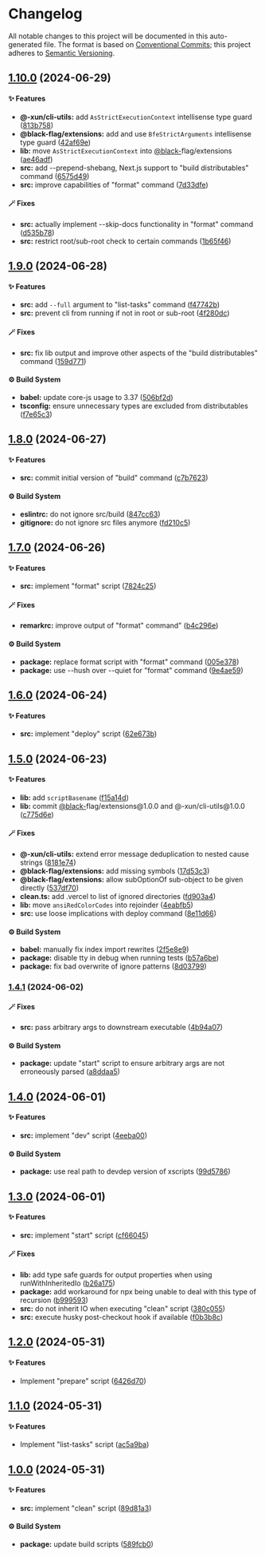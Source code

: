 # Changelog

All notable changes to this project will be documented in this auto-generated
file. The format is based on [Conventional Commits](https://conventionalcommits.org);
this project adheres to [Semantic Versioning](https://semver.org).

## [1.10.0](https://github.com/Xunnamius/xscripts/compare/v1.9.0...v1.10.0) (2024-06-29)

#### ✨ Features

- **@-xun/cli-utils:** add `AsStrictExecutionContext` intellisense type guard ([813b758](https://github.com/Xunnamius/xscripts/commit/813b7580971553cde14b4f278f31af7353384e85))
- **@black-flag/extensions:** add and use `BfeStrictArguments` intellisense type guard ([42af69e](https://github.com/Xunnamius/xscripts/commit/42af69ecc8f70e6c55eceeda802bce1752f81bfb))
- **lib:** move `AsStrictExecutionContext` into [@black-](https://github.com/black-)flag/extensions ([ae46adf](https://github.com/Xunnamius/xscripts/commit/ae46adf477f55440bb18e627ca1674d6d80be7fd))
- **src:** add --prepend-shebang, Next.js support to "build distributables" command ([6575d49](https://github.com/Xunnamius/xscripts/commit/6575d493c2c0ff291a3bd7bf4b595198c46c0c70))
- **src:** improve capabilities of "format" command ([7d33dfe](https://github.com/Xunnamius/xscripts/commit/7d33dfe2ea50a0fbf45641ef997ce2b7d0265aca))

#### 🪄 Fixes

- **src:** actually implement --skip-docs functionality in "format" command ([d535b78](https://github.com/Xunnamius/xscripts/commit/d535b785c9d45c87b29a5fbe5698c6021067570b))
- **src:** restrict root/sub-root check to certain commands ([1b65f46](https://github.com/Xunnamius/xscripts/commit/1b65f4667e138907ac8a1b90f06937f5fa4eb1b9))

## [1.9.0](https://github.com/Xunnamius/xscripts/compare/v1.8.0...v1.9.0) (2024-06-28)

#### ✨ Features

- **src:** add `--full` argument to "list-tasks" command ([f47742b](https://github.com/Xunnamius/xscripts/commit/f47742b0bca31b054ec83d5b01089715e9925e39))
- **src:** prevent cli from running if not in root or sub-root ([4f280dc](https://github.com/Xunnamius/xscripts/commit/4f280dc3af5bf633259d80cc8733fae31c903e04))

#### 🪄 Fixes

- **src:** fix lib output and improve other aspects of the "build distributables" command ([159d771](https://github.com/Xunnamius/xscripts/commit/159d771c90a65e05194cde9b8aec2478be7b97ff))

#### ⚙️ Build System

- **babel:** update core-js usage to 3.37 ([506bf2d](https://github.com/Xunnamius/xscripts/commit/506bf2dc5317ec891efa5e8eb9ed91235794c9f7))
- **tsconfig:** ensure unnecessary types are excluded from distributables ([f7e65c3](https://github.com/Xunnamius/xscripts/commit/f7e65c34cd7088fa866530b60de4db3d1f77453c))

## [1.8.0](https://github.com/Xunnamius/xscripts/compare/v1.7.0...v1.8.0) (2024-06-27)

#### ✨ Features

- **src:** commit initial version of "build" command ([c7b7623](https://github.com/Xunnamius/xscripts/commit/c7b7623d68bde02438cbd8cbc80302079356914d))

#### ⚙️ Build System

- **eslintrc:** do not ignore src/build ([847cc63](https://github.com/Xunnamius/xscripts/commit/847cc63e9965c6c970e63d351fe8388ef666a1b6))
- **gitignore:** do not ignore src files anymore ([fd210c5](https://github.com/Xunnamius/xscripts/commit/fd210c55c4aff0ad663381a67b8b591dffc2a49c))

## [1.7.0](https://github.com/Xunnamius/xscripts/compare/v1.6.0...v1.7.0) (2024-06-26)

#### ✨ Features

- **src:** implement "format" script ([7824c25](https://github.com/Xunnamius/xscripts/commit/7824c25d1d5db8ab824960b502c41e54a1f9ee03))

#### 🪄 Fixes

- **remarkrc:** improve output of "format" command" ([b4c296e](https://github.com/Xunnamius/xscripts/commit/b4c296eb75a142ede16da32a997e9999dd8074f3))

#### ⚙️ Build System

- **package:** replace format script with "format" command ([005e378](https://github.com/Xunnamius/xscripts/commit/005e378059ba0b3181031ff938854f54898e0437))
- **package:** use --hush over --quiet for "format" command ([9e4ae59](https://github.com/Xunnamius/xscripts/commit/9e4ae592d211ae39bacdc3f665b3078e69c73062))

## [1.6.0](https://github.com/Xunnamius/xscripts/compare/v1.5.0...v1.6.0) (2024-06-24)

#### ✨ Features

- **src:** implement "deploy" script ([62e673b](https://github.com/Xunnamius/xscripts/commit/62e673b1ab8679e586b1b4337fe20c537c408fff))

## [1.5.0](https://github.com/Xunnamius/xscripts/compare/v1.4.1...v1.5.0) (2024-06-23)

#### ✨ Features

- **lib:** add `scriptBasename` ([f15a14d](https://github.com/Xunnamius/xscripts/commit/f15a14d33b9ccaf514a7f6ed0417cb9f5a42c99d))
- **lib:** commit [@black-](https://github.com/black-)flag/extensions\@1.0.0 and @-xun/cli-utils\@1.0.0 ([c775d6e](https://github.com/Xunnamius/xscripts/commit/c775d6e3564c8772dde082d6ef243a56da79c586))

#### 🪄 Fixes

- **@-xun/cli-utils:** extend error message deduplication to nested cause strings ([8181e74](https://github.com/Xunnamius/xscripts/commit/8181e74d4a9020b45fa0182f3f7136b48e4a6721))
- **@black-flag/extensions:** add missing symbols ([17d53c3](https://github.com/Xunnamius/xscripts/commit/17d53c3b83fc6ed799b5b2ab1da5feefe4e37018))
- **@black-flag/extensions:** allow subOptionOf sub-object to be given directly ([537df70](https://github.com/Xunnamius/xscripts/commit/537df70bd21a7b18b1ccc64e83ff6db63440a322))
- **clean.ts:** add .vercel to list of ignored directories ([fd903a4](https://github.com/Xunnamius/xscripts/commit/fd903a41ad88342ebd1896ffe3e46a6b81583711))
- **lib:** move `ansiRedColorCodes` into rejoinder ([4eabfb5](https://github.com/Xunnamius/xscripts/commit/4eabfb57d1addf0a2e8994c11b59bc122138b8ce))
- **src:** use loose implications with deploy command ([8e11d66](https://github.com/Xunnamius/xscripts/commit/8e11d6670bec0c605d781ecec695de4d6af1edd2))

#### ⚙️ Build System

- **babel:** manually fix index import rewrites ([2f5e8e9](https://github.com/Xunnamius/xscripts/commit/2f5e8e9fc2a1983f0b259c70f7be957f80c8c3c1))
- **package:** disable tty in debug when running tests ([b57a6be](https://github.com/Xunnamius/xscripts/commit/b57a6be3f30c8c0a2692b256135acbd661d0e92b))
- **package:** fix bad overwrite of ignore patterns ([8d03799](https://github.com/Xunnamius/xscripts/commit/8d03799cbd574e0eed0667f1d91827116da6ff15))

### [1.4.1](https://github.com/Xunnamius/xscripts/compare/v1.4.0...v1.4.1) (2024-06-02)

#### 🪄 Fixes

- **src:** pass arbitrary args to downstream executable ([4b94a07](https://github.com/Xunnamius/xscripts/commit/4b94a07feff53f35ff23d5c0456edd00b2e9f180))

#### ⚙️ Build System

- **package:** update "start" script to ensure arbitrary args are not erroneously parsed ([a8ddaa5](https://github.com/Xunnamius/xscripts/commit/a8ddaa595b00d4730cdce60f5340175b3e9afbcc))

## [1.4.0](https://github.com/Xunnamius/xscripts/compare/v1.3.0...v1.4.0) (2024-06-01)

#### ✨ Features

- **src:** implement "dev" script ([4eeba00](https://github.com/Xunnamius/xscripts/commit/4eeba0093c58c5ae075542203854b4a3add2907a))

#### ⚙️ Build System

- **package:** use real path to devdep version of xscripts ([99d5786](https://github.com/Xunnamius/xscripts/commit/99d57864cb024e23115bc3b9c4b1529d2f3d9bf5))

## [1.3.0](https://github.com/Xunnamius/xscripts/compare/v1.2.0...v1.3.0) (2024-06-01)

#### ✨ Features

- **src:** implement "start" script ([cf66045](https://github.com/Xunnamius/xscripts/commit/cf660452df6ac9781bd9b61d4cc225e926cd4e15))

#### 🪄 Fixes

- **lib:** add type safe guards for output properties when using runWithInheritedIo ([b26a175](https://github.com/Xunnamius/xscripts/commit/b26a175f616e9c1fa333a0b8858507439449a32e))
- **package:** add workaround for npx being unable to deal with this type of recursion ([b999593](https://github.com/Xunnamius/xscripts/commit/b999593e14846c8f87949286cd995e7ef92177a1))
- **src:** do not inherit IO when executing "clean" script ([380c055](https://github.com/Xunnamius/xscripts/commit/380c055b2920c8b96b65dc89b97b6497f996c452))
- **src:** execute husky post-checkout hook if available ([f0b3b8c](https://github.com/Xunnamius/xscripts/commit/f0b3b8ce97a389c4656d37f4745eaedb7d684f42))

## [1.2.0](https://github.com/Xunnamius/xscripts/compare/v1.1.0...v1.2.0) (2024-05-31)

#### ✨ Features

- Implement "prepare" script ([6426d70](https://github.com/Xunnamius/xscripts/commit/6426d70a844a1c3242d719bd648b2a5caf61a12c))

## [1.1.0](https://github.com/Xunnamius/xscripts/compare/v1.0.0...v1.1.0) (2024-05-31)

#### ✨ Features

- Implement "list-tasks" script ([ac5a9ba](https://github.com/Xunnamius/xscripts/commit/ac5a9ba2ac77873619069cecc5a364cd09a74d43))

## [1.0.0](https://github.com/Xunnamius/xscripts/compare/589fcb01d65182c25a9604c55909b2667bd1b1e0...v1.0.0) (2024-05-31)

#### ✨ Features

- **src:** implement "clean" script ([89d81a3](https://github.com/Xunnamius/xscripts/commit/89d81a3e405096de202bc1f6be61ab5d58fc3e1e))

#### ⚙️ Build System

- **package:** update build scripts ([589fcb0](https://github.com/Xunnamius/xscripts/commit/589fcb01d65182c25a9604c55909b2667bd1b1e0))
